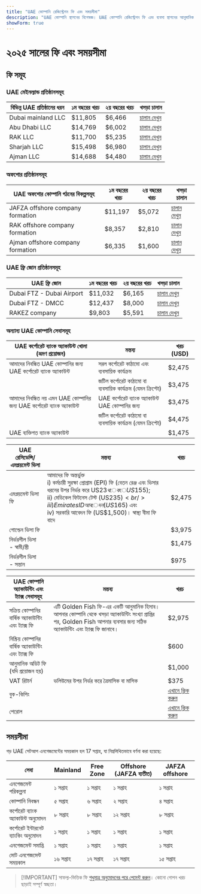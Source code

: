 ```yaml
---
title: "UAE কোম্পানি রেজিস্ট্রেশন ফি এবং সময়সীমা"
description: "UAE কোম্পানি স্থাপনের বিশেষজ্ঞ। UAE কোম্পানি রেজিস্ট্রেশন ফি এবং ব্যবসা স্থাপনের আনুমানিক সময়সীমা।"
showForm: true
---
```


# ২০২৫ সালের ফি এবং সময়সীমা

## ফি সমূহ

### UAE মেইনল্যান্ড প্রতিষ্ঠানসমূহ

| বিভিন্ন UAE প্রতিষ্ঠানের ধরন | ১ম বছরের খরচ | ২য় বছরের খরচ | খসড়া চালান                                                                                                     |
| ---------------------------- | ------------ | ------------- | --------------------------------------------------------------------------------------------------------------- |
| Dubai mainland LLC           | $11,805      | $6,466        | [চালান দেখুন](https://docs.google.com/document/d/17zrplxsKNhqfC8AGuqbiAzR_1QXutglx_zeaSEys7-E/edit?usp=sharing) |
| Abu Dhabi LLC                | $14,769      | $6,002        | [চালান দেখুন](/resources/contacts)                                                                              |
| RAK LLC                      | $11,700      | $5,235        | [চালান দেখুন](/resources/contacts)                                                                              |
| Sharjah LLC                  | $15,498      | $6,980        | [চালান দেখুন](/resources/contacts)                                                                              |
| Ajman LLC                    | $14,688      | $4,480        | [চালান দেখুন](/resources/contacts)                                                                              |

### অফশোর প্রতিষ্ঠানসমূহ

| UAE অফশোর কোম্পানি গঠনের বিকল্পসমূহ | ১ম বছরের খরচ | ২য় বছরের খরচ | খসড়া চালান                        |
| ----------------------------------- | ------------ | ------------- | ---------------------------------- |
| JAFZA offshore company formation    | $11,197      | $5,072        | [চালান দেখুন](/resources/contacts) |
| RAK offshore company formation      | $8,357       | $2,810        | [চালান দেখুন](/resources/contacts) |
| Ajman offshore company formation    | $6,335       | $1,600        | [চালান দেখুন](/resources/contacts) |

### UAE ফ্রি জোন প্রতিষ্ঠানসমূহ

| UAE ফ্রি জোন              | ১ম বছরের খরচ | ২য় বছরের খরচ | খসড়া চালান                        |
| ------------------------- | ------------ | ------------- | ---------------------------------- |
| Dubai FTZ - Dubai Airport | $11,032      | $6,165        | [চালান দেখুন](/resources/contacts) |
| Dubai FTZ - DMCC          | $12,437      | $8,000        | [চালান দেখুন](/resources/contacts) |
| RAKEZ company             | $9,803       | $5,591        | [চালান দেখুন](/resources/contacts) |

### অন্যান্য UAE কোম্পানি সেবাসমূহ

| UAE কর্পোরেট ব্যাংক অ্যাকাউন্ট খোলা (ভ্রমণ প্রয়োজন)                      | মন্তব্য                                                      | খরচ (USD) |
| ------------------------------------------------------------------------- | ------------------------------------------------------------ | --------- |
| আমাদের নিবন্ধিত UAE কোম্পানির জন্য UAE কর্পোরেট ব্যাংক অ্যাকাউন্ট         | সরল কর্পোরেট কাঠামো এবং ব্যবসায়িক কার্যক্রম                 | $2,475    |
|                                                                           | জটিল কর্পোরেট কাঠামো বা ব্যবসায়িক কার্যক্রম (যেমন ক্রিপ্টো) | $3,475    |
| আমাদের নিবন্ধিত নয় এমন UAE কোম্পানির জন্য UAE কর্পোরেট ব্যাংক অ্যাকাউন্ট | UAE কর্পোরেট ব্যাংক অ্যাকাউন্ট UAE কোম্পানির জন্য            | $3,475    |
|                                                                           | জটিল কর্পোরেট কাঠামো বা ব্যবসায়িক কার্যক্রম (যেমন ক্রিপ্টো) | $4,475    |
| UAE ব্যক্তিগত ব্যাংক অ্যাকাউন্ট                                           |                                                              | $1,475    |

| UAE রেসিডেন্সি/এমপ্লয়মেন্ট ভিসা | মন্তব্য                                                                                                                                                                                                                                                                  | খরচ    |
| -------------------------------- | ------------------------------------------------------------------------------------------------------------------------------------------------------------------------------------------------------------------------------------------------------------------------ | ------ |
| এমপ্লয়মেন্ট ভিসা ফি             | আমাদের ফি অন্তর্ভুক্ত<br/>i) কর্মচারী সুরক্ষা প্রোগ্রাম (EPI) ফি (বেতন রেঞ্জ এবং ভিসার ধরনের উপর নির্ভর করে US$23 থেকে US$155);<br/>ii) মেডিকেল ফিটনেস টেস্ট (US$235)<br/>iii) Emirates ID আবেদন (US$165) এবং<br/>iv) সরকারি আবেদন ফি (US$1,500)। স্বাস্থ্য বীমা ফি বাদে | $2,475 |
| গোল্ডেন ভিসা ফি                  |                                                                                                                                                                                                                                                                          | $3,975 |
| নির্ভরশীল ভিসা - স্বামী/স্ত্রী   |                                                                                                                                                                                                                                                                          | $1,475 |
| নির্ভরশীল ভিসা - সন্তান          |                                                                                                                                                                                                                                                                          | $975   |

| UAE কোম্পানি অ্যাকাউন্টিং এবং ট্যাক্স সেবাসমূহ           | মন্তব্য                                                                                                                                                                        | খরচ                   |
| -------------------------------------------------------- | ------------------------------------------------------------------------------------------------------------------------------------------------------------------------------ | --------------------- |
| সক্রিয় কোম্পানির বার্ষিক অ্যাকাউন্টিং এবং ট্যাক্স ফি    | এটি Golden Fish ফি-এর একটি আনুমানিক হিসাব। আপনার কোম্পানি থেকে খসড়া অ্যাকাউন্টিং সংখ্যা প্রাপ্তির পর, Golden Fish আপনার ব্যবসার জন্য সঠিক অ্যাকাউন্টিং এবং ট্যাক্স ফি জানাবে। | $2,975                |
| নিষ্ক্রিয় কোম্পানির বার্ষিক অ্যাকাউন্টিং এবং ট্যাক্স ফি |                                                                                                                                                                                | $600                  |
| আনুমানিক অডিট ফি (যদি প্রয়োজন হয়)                      |                                                                                                                                                                                | $1,000                |
| VAT রিটার্ন                                              | ভলিউমের উপর নির্ভর করে ত্রৈমাসিক বা মাসিক                                                                                                                                      | $375                  |
| বুক-কিপিং                                                |                                                                                                                                                                                | [এখানে ক্লিক করুন](#) |
| পেরোল                                                    |                                                                                                                                                                                | [এখানে ক্লিক করুন](#) |

## সময়সীমা

গড় UAE সেটআপ এনগেজমেন্টের সময়কাল হল 17 সপ্তাহ, যা নিম্নলিখিতভাবে বর্ণনা করা হয়েছে:

| সেবা                                | Mainland  | Free Zone | Offshore (JAFZA ব্যতীত) | JAFZA offshore |
| ----------------------------------- | --------- | --------- | ----------------------- | -------------- |
| এনগেজমেন্ট পরিকল্পনা                | ১ সপ্তাহ  | ১ সপ্তাহ  | ১ সপ্তাহ                | ১ সপ্তাহ       |
| কোম্পানি নিবন্ধন                    | ৫ সপ্তাহ  | ৬ সপ্তাহ  | ২ সপ্তাহ                | ৪ সপ্তাহ       |
| কর্পোরেট ব্যাংক অ্যাকাউন্ট অনুমোদন  | ৮ সপ্তাহ  | ৮ সপ্তাহ  | ১২ সপ্তাহ               | ৮ সপ্তাহ       |
| কর্পোরেট ইন্টারনেট ব্যাংকিং অনুমোদন | ১ সপ্তাহ  | ১ সপ্তাহ  | ১ সপ্তাহ                | ১ সপ্তাহ       |
| এনগেজমেন্ট সমাপ্তি                  | ১ সপ্তাহ  | ১ সপ্তাহ  | ১ সপ্তাহ                | ১ সপ্তাহ       |
| মোট এনগেজমেন্ট সময়কাল              | ১৬ সপ্তাহ | ১৭ সপ্তাহ | ১৭ সপ্তাহ               | ১৫ সপ্তাহ      |

> [!IMPORTANT] সাফল্য-ভিত্তিক ফি
> [শুধুমাত্র অনুমোদনের পরে পেমেন্ট করুন](./../benefits/success-based-fees.md)। কোনো গোপন খরচ ছাড়াই সম্পূর্ণ স্বচ্ছতা।
